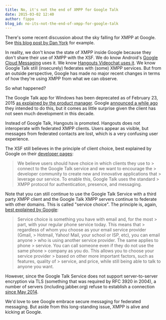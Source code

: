 ```yaml
---
title: No, it's not the end of XMPP for Google Talk
date: 2015-03-02 12:40
author: fippo
blog_id: no-its-not-the-end-of-xmpp-for-google-talk
---
```


There's some recent discussion about the sky falling for XMPP at Google. See [this blog post by Dan York](http://www.disruptivetelephony.com/2015/02/google-finally-kills-off-googletalk-and-xmpp-jabber-integration.html) for example.

In reality, we don't know the state of XMPP inside Google because they don't share their use of XMPP with the XSF. We do know Android's [Google Cloud Messaging](https://developer.android.com/google/gcm/ccs.html) uses it. We know [Hangouts Videochat uses it](http://juberti.blogspot.com/2011/07/hangouts-mailbag.html). We know Google Talk still (insecurely) federates with (some) XMPP services. But from an outside perspective, Google has made no major recent changes in terms of how they're using XMPP from what we can observe.

So what happened?

The Google Talk app for Windows has been deprecated as of February 23, 2015 [as explained by the product manager](https://plus.google.com/+MayurKamat/posts/ETBvtp9VYav). Google [announced a while ago](http://googleappsupdates.blogspot.ca/2014/10/notification-re-google-talk-app-for.html) they intended to do this, but it comes as little surprise given the client has not seen much development in this decade.

Instead of Google Talk, Hangouts is promoted. Hangouts does not interoperate with federated XMPP clients. Users appear as visible, but messages from federated contacts are lost, which is a very confusing user experience.

The XSF still believes in the principle of client choice, best explained by Google on their [developer pages](https://developers.google.com/talk/open_communications):

> We believe users should have choice in which clients they use to > connect to the Google Talk service and we want to encourage the > developer community to create new and innovative applications that > leverage our service. To enable this, Google Talk uses the standard > XMPP protocol for authentication, presence, and messaging.

Note that you can still continue to use the Google Talk Service with a third party XMPP client and the Google Talk XMPP servers continue to federate with other domains.   This is called "service choice". The principle is, again, [best explained by Google](https://developers.google.com/talk/open_communications#service_1):

> Service choice is something you have with email and, for the most > part, with your regular phone service today. This means that > regardless of whom you choose as your email service provider (Gmail, > Hotmail, Yahoo! Mail, your school or ISP, etc), you can email anyone > who is using another service provider. The same applies to phone > service. You can call someone even if they do not use the same phone > company as you do. This allows you to choose your service provider > based on other more important factors, such as features, quality of > service, and price, while still being able to talk to anyone you want.

However, since the Google Talk Service does not support server-to-server encryption via TLS (something that was required by RFC 3920 in 2004), a number of servers (including jabber.org) refuse to establish a connection [since May 2014](http://xmpp.org/2014/05/happy-encrypted-network/).

We'd love to see Google embrace secure messaging for federated messaging. But aside from this long-standing issue, XMPP is alive and kicking at Google.
